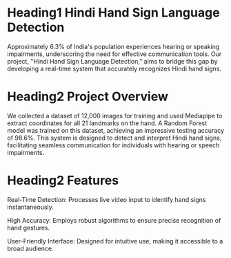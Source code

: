 # Heading1 Hindi Hand Sign Language Detection

Approximately 6.3% of India's population experiences hearing or speaking impairments, underscoring the need for effective communication tools. Our project, "Hindi Hand Sign Language Detection," aims to bridge this gap by developing a real-time system that accurately recognizes Hindi hand signs.

# Heading2 Project Overview

We collected a dataset of 12,000 images for training and used Mediapipe to extract coordinates for all 21 landmarks on the hand. A Random Forest model was trained on this dataset, achieving an impressive testing accuracy of 98.6%. This system is designed to detect and interpret Hindi hand signs, facilitating seamless communication for individuals with hearing or speech impairments.

# Heading2 Features

Real-Time Detection: Processes live video input to identify hand signs instantaneously.

High Accuracy: Employs robust algorithms to ensure precise recognition of hand gestures.

User-Friendly Interface: Designed for intuitive use, making it accessible to a broad audience.

